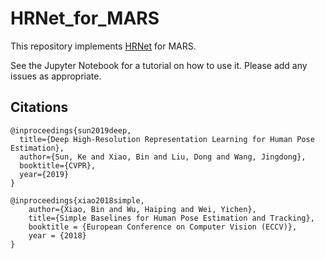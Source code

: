 # HRNet_for_MARS

This repository implements [HRNet](https://github.com/leoxiaobin/deep-high-resolution-net.pytorch) for MARS. 

See the Jupyter Notebook for a tutorial on how to use it. Please add any issues as appropriate. 

## Citations

```
@inproceedings{sun2019deep,
  title={Deep High-Resolution Representation Learning for Human Pose Estimation},
  author={Sun, Ke and Xiao, Bin and Liu, Dong and Wang, Jingdong},
  booktitle={CVPR},
  year={2019}
}

@inproceedings{xiao2018simple,
    author={Xiao, Bin and Wu, Haiping and Wei, Yichen},
    title={Simple Baselines for Human Pose Estimation and Tracking},
    booktitle = {European Conference on Computer Vision (ECCV)},
    year = {2018}
}
```
